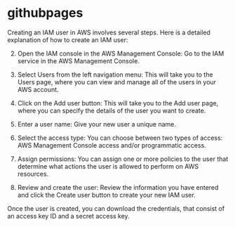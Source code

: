 # githubpages
Creating an IAM user in AWS involves several steps. Here is a detailed explanation of how to create an IAM user:

2. Open the IAM console in the AWS Management Console: Go to the IAM service in the AWS Management Console.

3. Select Users from the left navigation menu: This will take you to the Users page, where you can view and manage all of the users in your AWS account.

4. Click on the Add user button: This will take you to the Add user page, where you can specify the details of the user you want to create.

5. Enter a user name: Give your new user a unique name.

6. Select the access type: You can choose between two types of access: AWS Management Console access and/or programmatic access.

7. Assign permissions: You can assign one or more policies to the user that determine what actions the user is allowed to perform on AWS resources.

7. Review and create the user: Review the information you have entered and click the Create user button to create your new IAM user.

Once the user is created, you can download the credentials, that consist of an access key ID and a secret access key.
